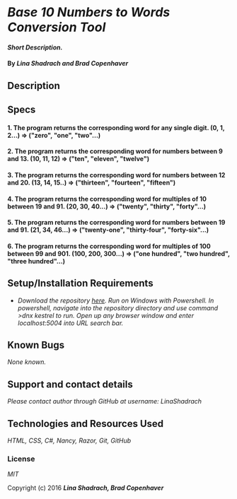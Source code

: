 # _Base 10 Numbers to Words Conversion Tool_

#### _Short Description._

#### By _**Lina Shadrach and Brad Copenhaver**_

## Description


## Specs
#### 1. The program returns the corresponding word for any single digit. (0, 1, 2...) => ("zero", "one", "two"...)

#### 2. The program returns the corresponding word for numbers between 9 and 13. (10, 11, 12) => ("ten", "eleven", "twelve")

#### 3. The program returns the corresponding word for numbers between 12 and 20. (13, 14, 15..) => ("thirteen", "fourteen", "fifteen")

#### 4. The program returns the corresponding word for multiples of 10 between 19 and 91. (20, 30, 40...) => ("twenty", "thirty", "forty"...)

#### 5. The program returns the corresponding word for numbers between 19 and 91. (21, 34, 46...) => ("twenty-one", "thirty-four", "forty-six"...)

#### 6. The program returns the corresponding word for multiples of 100 between 99 and 901. (100, 200, 300...) => ("one hundred", "two hundred", "three hundred"...)



## Setup/Installation Requirements

* _Download the repository [here](https://github.com/LinaShadrach/NumberToWords.git "Number to Words"). Run on Windows with Powershell. In powershell, navigate into the repository directory and use command >dnx kestrel to run. Open up any browser window and enter localhost:5004 into URL search bar._

## Known Bugs

_None known._

## Support and contact details

_Please contact author through GitHub at username: LinaShadrach_

## Technologies and Resources Used

_HTML, CSS, C#, Nancy, Razor, Git, GitHub_

### License

*MIT*

Copyright (c) 2016 **_Lina Shadrach, Brad Copenhaver_**
